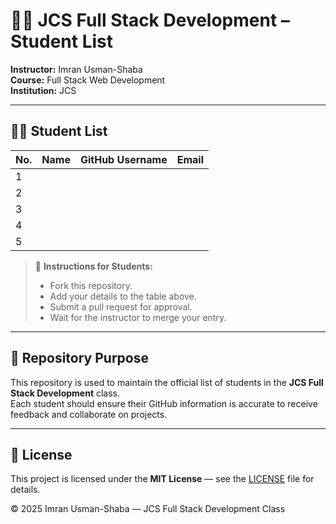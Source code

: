 # 🧑‍🏫 JCS Full Stack Development – Student List

**Instructor:** Imran Usman-Shaba  
**Course:** Full Stack Web Development  
**Institution:** JCS  

---

## 🧑‍💻 Student List

| No. | Name                            | GitHub Username               | Email                                              |
|-----|---------------------------------|-------------------------------|----------------------------------------------------|
| 1   |                                 |                               |                                                    |
| 2   |                                 |                               |                                                    |
| 3   |                                 |                               |                                                    |
| 4   |                                 |                               |                                                    |
| 5   |                                 |                               |                                                    |

> 📝 **Instructions for Students:**  
> - Fork this repository.  
> - Add your details to the table above.  
> - Submit a pull request for approval.  
> - Wait for the instructor to merge your entry.

---

## 📘 Repository Purpose
This repository is used to maintain the official list of students in the **JCS Full Stack Development** class.  
Each student should ensure their GitHub information is accurate to receive feedback and collaborate on projects.

---

## 🧾 License

This project is licensed under the **MIT License** — see the [LICENSE](./LICENSE) file for details.

© 2025 Imran Usman-Shaba — JCS Full Stack Development Class
